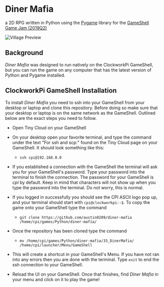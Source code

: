 # Diner Mafia

a 2D RPG written in Python using the [Pygame](https://www.pygame.org/wiki/about) library for the [GameShell Game Jam (2019Q2)](https://itch.io/jam/gameshell-19q2)

![Village Preview](https://user-images.githubusercontent.com/43303199/60416017-6c919c00-9ba2-11e9-96c0-0d37d28611da.gif)

## Background

*Diner Mafia* was designed to run natively on the ClockworkPi GameShell, but you can run the game on any computer that has the latest version of Python and Pygame installed.

## ClockworkPi GameShell Installation

To install *Diner Mafia* you need to ssh into your GameShell from your desktop or laptop and clone this repository. Before doing so make sure that your desktop or laptop is on the same network as the GameShell. Outlined below are the exact steps you need to follow.

- Open Tiny Cloud on your GameShell

- On your desktop open your favorite terminal, and type the command under the text "For ssh and scp:" found on the Tiny Cloud page on your GameShell. It should look something like this:

  - `ssh cpi@192.168.0.0`

- If you established a connection with the GameShell the terminal will ask you for your GameShell's password. Type your password into the terminal to finish the connection. The password for your GameShell is *cpi* by default. Keep in mind that characters will not show up when you type the password into the terminal. Do not worry, this is normal.

- If you logged in successfully you should see the CPI ASCII logo pop up, and your terminal should start with `cpi@clockworkpi:-$`. To copy the game onto your GameShell type the command

  - `git clone https://github.com/austin0209/diner-mafia /home/cpi/games/Python/diner-mafia/`

- Once the repository has been cloned type the command

  - `mv /home/cpi/games/Python/diner-mafia/33_DinerMafia/ /home/cpi/launcher/Menu/GameShell`

- This will create a shortcut in your GameShell's Menu. If you have not ran into any errors then you are done with the terminal. Type `exit` to end the ssh connection to your GameShell.

- Reload the UI on your GameShell. Once that finishes, find *Diner Mafia* in your menu and click on it to play the game!
